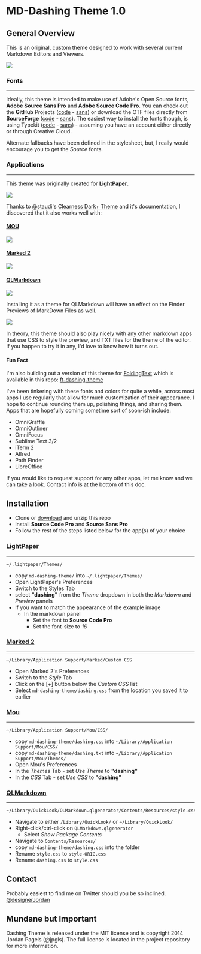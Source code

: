 # MD-Dashing Theme 1.0 

## General Overview
This is an original, custom theme designed to work with several current Markdown Editors and Viewers.

<!-- It is a dark theme intended to convey clear hierarchy and scannability, while being easy on the eyes over extended periods of time. -->

![](http://jpgls.com/md-dashing-theme/example-images/LightPaper.png)

### Fonts
---  
Ideally, this theme is intended to make use of Adobe's Open Source fonts, **Adobe Source Sans Pro** and **Adobe Source Code Pro**. You can check out the **GitHub** Projects ([code](https://github.com/adobe/source-code-pro) - [sans](https://github.com/adobe/source-sans-pro)) or download the OTF files directly from **SourceForge** ([code](http://sourceforge.net/projects/sourcecodepro.adobe/files/) - [sans](http://sourceforge.net/projects/sourcesans.adobe/files/)). The easiest way to install the fonts though, is using Typekit ([code](https://typekit.com/fonts/source-code-pro) - [sans](https://typekit.com/fonts/source-sans-pro)) - assuming you have an account either directly or through Creative Cloud.

Alternate fallbacks have been defined in the stylesheet, but, I really would encourage you to get the *Source* fonts.

### Applications
---  
This theme was originally created for **[LightPaper](http://clockworkengine.com/lightpaper-mac/)**.

![](http://jpgls.com/md-dashing-theme/example-images/LightPaper.png) 

Thanks to [@staudi](https://github.com/Staudi)'s [Clearness Dark+ Theme](https://github.com/Staudi/Clearness-Dark-Plus) and it's documentation, I discovered that it also works well with:  

#### [MOU](http://mouapp.com/)

![](http://jpgls.com/md-dashing-theme/example-images/Mou.png)

#### [Marked 2](http://marked2app.com/)

![](http://jpgls.com/md-dashing-theme/example-images/Marked2.png)

#### [QLMarkdown](https://github.com/toland/qlmarkdown)

![](http://jpgls.com/md-dashing-theme/example-images/qlmarkdown-quicklook.png)

Installing it as a theme for QLMarkdown will have an effect on the Finder Previews of MarkDown Files as well.

![](http://jpgls.com/md-dashing-theme/example-images/qlmarkdown-finderPreview.png)

In theory, this theme should also play nicely with any other markdown apps that use CSS to style the preview, and TXT files for the theme of the editor. If you happen to try it in any, I'd love to know how it turns out.

#### Fun Fact
I'm also building out a version of this theme for [FoldingText](http://www.foldingtext.com/) which is available in this repo: [ft-dashing-theme](https://github.com/designerJordan/ft-dashing-theme)

I've been tinkering with these fonts and colors for quite a while, across most apps I use regularly that allow for much customization of their appearance. I hope to continue rounding them up, polishing things, and sharing them. Apps that are hopefully coming sometime sort of soon-ish include:

* OmniGraffle
* OmniOutliner
* OmniFocus
* Sublime Text 3/2
* iTerm 2
* Alfred
* Path Finder
* LibreOffice

If you would like to request support for any other apps, let me know and we can take a look. Contact info is at the bottom of this doc.

## Installation

* Clone or [download](https://github.com/designerJordan/md-dashing-theme/archive/master.zip) and unzip this repo
* Install **Source Code Pro** and **Source Sans Pro**
* Follow the rest of the steps listed below for the app(s) of your choice 

### [LightPaper](http://clockworkengine.com/lightpaper-mac/)
---  

	~/.lightpaper/Themes/
	
* copy `md-dashing-theme/` into `~/.lightpaper/Themes/`
* Open LightPaper's Preferences
* Switch to the Styles Tab
* select **"dashing"** from the *Theme* dropdown in both the *Markdown* and *Preview* panels
* If you want to match the appearance of the example image
	* In the markdown panel
		* Set the font to **Source Code Pro**
		* Set the font-size to *16*
	
### [Marked 2](http://marked2app.com)
---  

	~/Library/Application Support/Marked/Custom CSS
	
* Open Marked 2's Preferences
* Switch to the *Style* Tab
* Click on the [+] button below the *Custom CSS* list
* Select `md-dashing-theme/dashing.css` from the location you saved it to earlier

### [Mou](http://mouapp.com)
---  

	~/Library/Application Support/Mou/CSS/
	
* copy `md-dashing-theme/dashing.css` into `~/Library/Application Support/Mou/CSS/`
* copy `md-dashing-theme/dashing.txt` into `~/Library/Application Support/Mou/Themes/`
* Open Mou's Preferences
* In the *Themes* Tab - set *Use Theme* to **"dashing"**
* In the *CSS* Tab - set *Use CSS* to **"dashing"**
    
### [QLMarkdown](https://github.com/toland/qlmarkdown)
---  

	~/Library/QuickLook/QLMarkdown.qlgenerator/Contents/Resources/style.css

* Navigate to either `/Library/QuickLook/` or `~/Library/QuickLook/` 
* Right-click/ctrl-click on `QLMarkdown.qlgenerator`
	* Select *Show Package Contents*
* Navigate to `Contents/Resources/`
* copy `md-dashing-theme/dashing.css` into the folder
* Rename `style.css` to `style-ORIG.css`
* Rename `dashing.css` to `style.css`

## Contact
Probably easiest to find me on Twitter should you be so inclined. [@designerJordan](https://twitter.com/designerjordan)

## Mundane but Important
Dashing Theme is released under the MIT license and is copyright 2014 Jordan Pagels (@jpgls). The full license is located in the project repository for more information.
